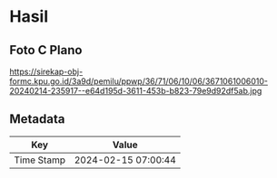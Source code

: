 # Hasil

## Foto C Plano

https://sirekap-obj-formc.kpu.go.id/3a9d/pemilu/ppwp/36/71/06/10/06/3671061006010-20240214-235917--e64d195d-3611-453b-b823-79e9d92df5ab.jpg


## Metadata

| Key        | Value               |
| ---------- | ------------------- |
| Time Stamp | 2024-02-15 07:00:44 |



